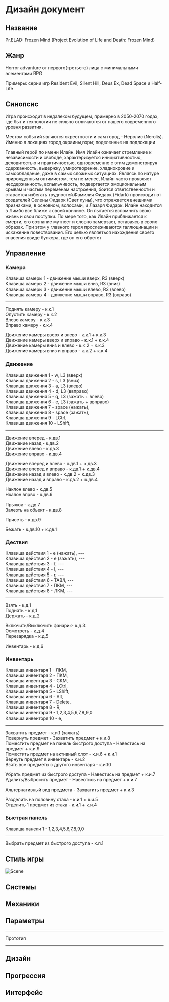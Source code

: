 # Дизайн документ
## Название

Pr.ELAD: Frozen Mind (Project Evolution of Life and Death: Frozen Mind)

## Жанр

Horror advanture от первого(третьего) лица с минимальными элементами RPG

Примеры: серии игр Resident Evil, Silent Hill, Deus Ex, Dead Space и Half-Life

## Синопсис

Игра происходит в недалеком будущем, примерно в 2050-2070 годах, где быт и технологии не сильно отличаются от нашего современного уровня развития.

Местом событий являются окрестности и сам город - Неролис (Nerolis). Именно в локациях:город,окраины,горы; поделенные на подлокации

Главный герой по имени Илайн. Имя Илайн означает стремление к независимости и свободе, характеризуется инициативностью, деловитостью и практичностью, одновременно с этим демонстрируя сдержанность, выдержку, умиротворение, хладнокровие и самообладание, даже в самых сложных ситуациях. Являясь по натуре прирожденным оптимистом, тем не менее, Илайн часто проявляет несдержанность, вспыльчивость, подвергается эмоциональным срывам и частым переменам настроения, боится ответственности и старается избегать трудностей.Фамилия Фидарк (Fidark) происходит от создателей Селены Фидарк (Свет луны), что отражается внешними признаками, в основном, волосами, и Лазаря Фидарк. Илайн находится в Лимбо все ближе к своей кончине. Он пытается вспомнить свою жизнь и свои поступки. По мере того, как Илайн приближается к смерти, его сознание мутнеет и словно замерзает, оставаясь в своих образах. При этом у главного героя прослеживаются галлюцинации и искажение повествования. Его целью являеться нахождения своего спасения ввиде бункера, где он его обретет

## Управление

###  Камера

Клавиша камеры 1 - движение мыши вверх, R3 (вверх)  
Клавиша камеры 2 - движение мыши вниз, R3 (вниз)  
Клавиша камеры 3 - движение мыши влево, R3 (влево)  
Клавиша камеры 4 - движение мыши вправо, R3 (вправо)  

***

Поднять камеру - к.к.1  
Опустить камеру - к.к.2  
Влево камеру - к.к.3  
Вправо камеру - к.к.4  

Движение камеры вверх и влево - к.к.1 + к.к.3  
Движение камеры вверх и вправо - к.к.1 + к.к.4  
Движение камеры вниз и влево - к.к.2 + к.к.3  
Движение камеры вниз и вправо - к.к.2 + к.к.4  

###  Движение

Клавиша движения 1 - w, L3 (вверх)  
Клавиша движения 2 - s, L3 (вниз)  
Клавиша движения 3 - a, L3 (влево)  
Клавиша движения 4 - d, L3 (ввправо)  
Клавиша движения 5 - q, L3 (зажать + влево)  
Клавиша движения 6 - e, L3 (зажать + ввправо)  
Клавиша движения 7 - space (нажать),   
Клавиша движения 8 - space (зажать),   
Клавиша движения 9 - LCtrl,  
Клавиша движения 10 - LShift,  

***

Движение вперед - к.дв.1  
Движение назад - к.дв.2  
Движение влево - к.дв.3  
Движение вправо - к.дв.4  

Движение вперед и влево - к.дв.1 + к.дв.3  
Движение вперед и вправо - к.дв.1 + к.дв.4  
Движение назад и влево - к.дв.2 + к.дв.3  
Движение назад и вправо - к.дв.2 + к.дв.4    

Наклон влево - к.дв.5  
Нкалон впрво - к.дв.6  

Прыжок - к.дв.7  
Залезть на обьект - к.дв.8  

Присеть - к.дв.9  

Бежать - к.дв.10 + к.дв.1

###  Дествия

Клавиша действия 1 - e (нажать), ---  
Клавиша действия 2 - e (зажать), ---    
Клавиша действия 3 - f, ---  
Клавиша действия 4 - l, ---  
Клавиша действия 5 - r, ---  
Клавиша действия 6  - TAB/i, ---  
Клавиша действия 7 - ПКМ, ---  
Клавиша действия 8 - ЛКМ, ---  

***

Взять - к.д.1  
Поднять - к.д.1  
Держать - к.д.2  

Включить/Выключить фанарик- к.д.3  
Осмотреть - к.д.4  
Перезарядка - к.д.5  

Инвентарь - к.д.6

###  Инвентарь

Клавиша инвентаря 1 - ЛКМ,  
Клавиша инвентаря 2 - ПКМ,  
Клавиша инвентаря 3 - CKM,  
Клавиша инвентаря 4 - LCtrl,  
Клавиша инвентаря 5 - LShift,  
Клавиша инвентаря 6 - Alt,  
Клавиша инвентаря 7 - Delete,  
Клавиша инвентаря 8 - R,  
Клавиша инвентаря 9 - 1,2,3,4,5,6,7,8,9,0  
Клавиша инвенторя 10 - e,

***

Захватить предмет - к.и.1 (зажать)  
Повернуть предмет - Захватить предмет + к.и.8  
Поместить предмет на панель быстрого доступа - Навестись на предмет + к.и.9  
Поместить предмет на активный слот - к.и.6 + к.и.1  
Вернуть предмет в инвентарь - к.и.2  
Взять все предметы с другого инвентаря - к.и.10 

Убрать предмет из быстрого доступа - Навестись на предмет + к.и.7  
Удалить/Выбросить предмет - Навестись на предмет + к.и.7

Альтернативный вид предмета - Захватить предмет + к.и.3

Разделить на половину стака - к.и.1 + к.и.5  
Отделить 1 предмет из стака - к.и.1 + к.и.4

###  Быстрая панель

Клавиша панели 1 - 1,2,3,4,5,6,7,8,9,0

***

Выбрать предмет из быстрого доступа - к.п.1

## Стиль игры

![Scene](C:\Users\Admin\Desktop\Scene.png)

## Системы

## Механики

## Параметры

***
Прототип
***

## Дизайн

## Прогрессия 

## Интерфейс